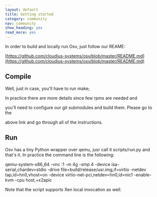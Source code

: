 ```yaml
---
layout: default
title: Getting started
category: community
nav: community
show_heading: yes
read_more: yes
---
```

In order to build and locally run Osv, just follow our REAME:

[https://github.com/cloudius-systems/osv/blob/master/README.md](https://github.com/cloudius-systems/osv/blob/master/README.md)

<!--more-->

## Compile ##

Well, just in case, you'll have to run make;

In practice there are more details since few rpms are needed and

you'll need to configure our git submodules and build them. Please go to the

above link and go through all of the instructions.

## Run ##

Osv has a tiny Python wrapper over qemu, jusr call it scripts/run.py and that's it. In practice the command line is the following:

qemu-system-x86_64 -vnc :1 -m 4g -smp 4 -device isa-serial,chardev=stdio -drive file=build/release/usr.img,if=virtio -netdev tap,id=hn0,vhost=on -device virtio-net-pci,netdev=hn0,id=nic1 -enable-kvm -cpu host,+x2apic

Note that the script supports Xen local invocation as well.